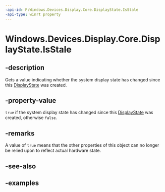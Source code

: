 ```yaml
---
-api-id: P:Windows.Devices.Display.Core.DisplayState.IsStale
-api-type: winrt property
---
```


<!-- Property syntax.
public bool IsStale { get; }
-->

# Windows.Devices.Display.Core.DisplayState.IsStale

## -description
Gets a value indicating whether the system display state has changed since this [DisplayState](displaystate.md) was created.

## -property-value
`true` if the system display state has changed since this [DisplayState](displaystate.md) was created, otherwise `false`.

## -remarks
A value of `true` means that the other properties of this object can no longer be relied upon to reflect actual hardware state.

## -see-also

## -examples

